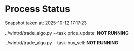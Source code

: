 # Process Status

Snapshot taken at: 2025-10-12 17:17:23

../wintrd/trade_algo.py --task price_update: **NOT RUNNING**

../wintrd/trade_algo.py --task buy_sell: **NOT RUNNING**

